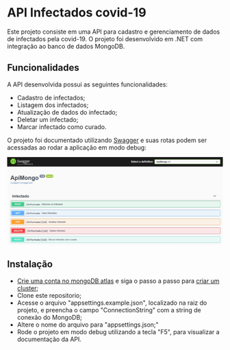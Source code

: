 <h1>API Infectados covid-19</h1>
<p>
    Este projeto consiste em uma API para cadastro e gerenciamento de dados de infectados pela covid-19. O projeto foi desenvolvido em .NET  com integração ao banco de dados MongoDB.
</p>
<h2>Funcionalidades</h2>
<p>A API desenvolvida possui as seguintes funcionalidades:</p>
<ul>
    <li>Cadastro de infectados;</li>
    <li>Listagem dos infectados;</li>
    <li>Atualização de dados do infectado;</li>
    <li>Deletar um infectado;</li>
    <li>Marcar infectado como curado.</li>
</ul>
<p>
    O projeto foi documentado utilizando <a href="https://swagger.io/">Swagger</a> e  suas rotas podem ser acessadas ao rodar a aplicação em modo debug:
</p>
<img src="https://github.com/AnaPaulaMenezes/ApiMongo/blob/master/images/Swagger.JPG"/>

<h2>Instalação</h2>
<ul>
    <li><a href="https://www.mongodb.com/cloud/atlas">Crie uma conta no mongoDB atlas</a> e siga o passo a passo para <a href="https://docs.atlas.mongodb.com/tutorial/create-new-cluster/">criar um cluster</a>;</li>
    <li>Clone este repositorio;</li>
	<li>Acesse o arquivo "appsettings.example.json", localizado na raiz do projeto, e preencha o campo  "ConnectionString" com a string de conexão do MongoDB;</li>
	<li>Altere o nome do arquivo para "appsettings.json;"</li>
    <li>Rode o projeto em modo debug utilizando a tecla "F5", para visualizar a documentação da API.</li>
</ul>

